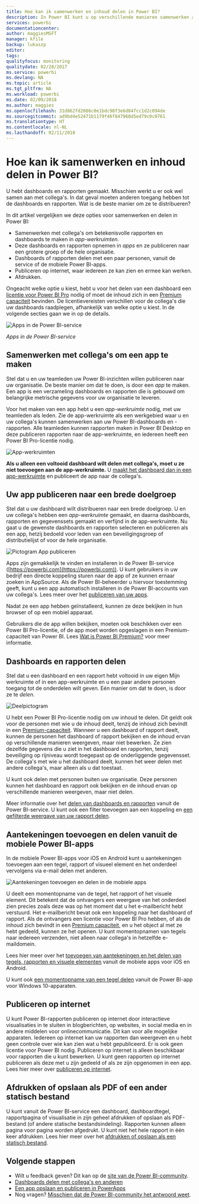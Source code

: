 ```yaml
---
title: Hoe kan ik samenwerken en inhoud delen in Power BI?
description: In Power BI kunt u op verschillende manieren samenwerken aan dashboards, rapporten, tegels en apps en deze delen. Elke manier heeft bepaalde voordelen.
services: powerbi
documentationcenter: 
author: maggiesMSFT
manager: kfile
backup: lukaszp
editor: 
tags: 
qualityfocus: monitoring
qualitydate: 02/28/2017
ms.service: powerbi
ms.devlang: NA
ms.topic: article
ms.tgt_pltfrm: NA
ms.workload: powerbi
ms.date: 02/09/2018
ms.author: maggies
ms.openlocfilehash: 31d862fd2086c0e1bdc98f3e6d84fcc1d2c094de
ms.sourcegitcommit: ad9bd4e52471b1179f46f847960d5ed79c0c0761
ms.translationtype: HT
ms.contentlocale: nl-NL
ms.lasthandoff: 02/11/2018
---
```

# <a name="how-should-i-collaborate-and-share-in-power-bi"></a>Hoe kan ik samenwerken en inhoud delen in Power BI?

U hebt dashboards en rapporten gemaakt. Misschien werkt u er ook wel samen aan met collega's. In dat geval moeten anderen toegang hebben tot de dashboards en rapporten. Wat is de beste manier om ze te distribueren?

In dit artikel vergelijken we deze opties voor samenwerken en delen in Power BI: 

* Samenwerken met collega's om betekenisvolle rapporten en dashboards te maken in *app-werkruimten*.
* Deze dashboards en rapporten opnemen in *apps* en ze publiceren naar een grotere groep of de hele organisatie.
* Dashboards of rapporten delen met een paar personen, vanuit de service of de mobiele Power BI-apps.
* Publiceren op internet, waar iedereen ze kan zien en ermee kan werken.
* Afdrukken. 

Ongeacht welke optie u kiest, hebt u voor het delen van een dashboard een [licentie voor Power BI Pro](service-free-vs-pro.md) nodig of moet de inhoud zich in een [Premium capaciteit](service-premium.md) bevinden. De licentievereisten verschillen voor de collega's die uw dashboards raadplegen, afhankelijk van welke optie u kiest. In de volgende secties gaan we in op de details. 

![Apps in de Power BI-service](media/service-how-to-collaborate-distribute-dashboards-reports/power-bi-apps-home-blog.png)

*Apps in de Power BI-service*

## <a name="collaborate-with-coworkers-to-create-an-app"></a>Samenwerken met collega's om een app te maken
Stel dat u en uw teamleden uw Power BI-inzichten willen publiceren naar uw organisatie. De beste manier om dat te doen, is door een *app* te maken. Een app is een verzameling dashboards en rapporten die is gebouwd om belangrijke metrische gegevens voor uw organisatie te leveren. 

Voor het maken van een app hebt u een *app-werkruimte* nodig, met uw teamleden als leden. Zie de app-werkruimte als een werkgebied waar u en uw collega's kunnen samenwerken aan uw Power BI-dashboards en -rapporten. Alle teamleden kunnen rapporten maken in Power BI Desktop en deze publiceren rapporten naar de app-werkruimte, en iedereen heeft een Power BI Pro-licentie nodig.

![App-werkruimten](media/service-how-to-collaborate-distribute-dashboards-reports/power-bi-apps-workspaces.png)

**Als u alleen een voltooid dashboard wilt delen met collega's, moet u ze niet toevoegen aan de app-werkruimte.** U [maakt het dashboard dan in een app-werkruimte](service-create-distribute-apps.md) en publiceert de app naar de collega's. 

## <a name="publish-your-app-to-a-broad-audience"></a>Uw app publiceren naar een brede doelgroep
Stel dat u uw dashboard wilt distribueren naar een brede doelgroep. U en uw collega's hebben een *app-werkruimte* gemaakt, en daarna dashboards, rapporten en gegevenssets gemaakt en verfijnd in de app-werkruimte. Nu gaat u de gewenste dashboards en rapporten selecteren en publiceren als een app, hetzij bedoeld voor leden van een beveiligingsgroep of distributielijst of voor de hele organisatie. 

![Pictogram App publiceren](media/service-how-to-collaborate-distribute-dashboards-reports/power-bi-app-publish-600.png)

Apps zijn gemakkelijk te vinden en installeren in de Power BI-service ([https://powerbi.com](https://powerbi.com)). U kunt gebruikers in uw bedrijf een directe koppeling sturen naar de app of ze kunnen ernaar zoeken in AppSource. Als de Power BI-beheerder u hiervoor toestemming geeft, kunt u een app automatisch installeren in de Power BI-accounts van uw collega's. Lees meer over het [publiceren van uw apps](service-create-distribute-apps.md#publish-your-app). 

Nadat ze een app hebben geïnstalleerd, kunnen ze deze bekijken in hun browser of op een mobiel apparaat.

Gebruikers die de app willen bekijken, moeten ook beschikken over een Power BI Pro-licentie, of de app moet worden opgeslagen in een Premium-capaciteit van Power BI. Lees [Wat is Power BI Premium?](service-premium.md) voor meer informatie.

## <a name="share-dashboards-and-reports"></a>Dashboards en rapporten delen
Stel dat u een dashboard en een rapport hebt voltooid in uw eigen Mijn werkruimte of in een app-werkruimte en u een paar andere personen toegang tot de onderdelen wilt geven. Eén manier om dat te doen, is door ze te *delen*. 

![Deelpictogram](media/service-how-to-collaborate-distribute-dashboards-reports/power-bi-share-in-situ.png)

U hebt een Power BI Pro-licentie nodig om uw inhoud te delen. Dit geldt ook voor de personen met wie u de inhoud deelt, tenzij de inhoud zich bevindt in een [Premium-capaciteit](service-premium.md). Wanneer u een dashboard of rapport deelt, kunnen de personen het dashboard of rapport bekijken en de inhoud ervan op verschillende manieren weergeven, maar niet bewerken. Ze zien dezelfde gegevens die u ziet in het dashboard en rapporten, tenzij beveiliging op rijniveau wordt toegepast op de onderliggende gegevensset. De collega's met wie u het dashboard deelt, kunnen het weer delen met andere collega's, maar alleen als u dat toestaat. 

U kunt ook delen met personen buiten uw organisatie. Deze personen kunnen het dashboard en rapport ook bekijken en de inhoud ervan op verschillende manieren weergeven, maar niet delen. 

Meer informatie over het [delen van dashboards en rapporten](service-share-dashboards.md) vanuit de Power BI-service. U kunt ook een filter toevoegen aan een koppeling en [ een gefilterde weergave van uw rapport delen](service-share-reports.md).

## <a name="annotate-and-share-from-the-power-bi-mobile-apps"></a>Aantekeningen toevoegen en delen vanuit de mobiele Power BI-apps
In de mobiele Power BI-apps voor iOS en Android kunt u aantekeningen toevoegen aan een tegel, rapport of visueel element en het onderdeel vervolgens via e-mail delen met anderen. 

![Aantekeningen toevoegen en delen in de mobiele apps](media/service-how-to-collaborate-distribute-dashboards-reports/power-bi-iphone-annotate.png)

U deelt een momentopname van de tegel, het rapport of het visuele element. Dit betekent dat de ontvangers een weergave van het onderdeel zien precies zoals deze was op het moment dat u het e-mailbericht hebt verstuurd. Het e-mailbericht bevat ook een koppeling naar het dashboard of rapport. Als de ontvangers een licentie voor Power BI Pro hebben, of als de inhoud zich bevindt in een [Premium capaciteit](service-premium.md), en u het object al met ze hebt gedeeld, kunnen ze het openen. U kunt momentopnamen van tegels naar iedereen verzenden, niet alleen naar collega's in hetzelfde e-maildomein.

Lees hier meer over het [toevoegen van aantekeningen en het delen van tegels, rapporten en visuele elementen](mobile-annotate-and-share-a-tile-from-the-mobile-apps.md) vanuit de mobiele apps voor iOS en Android.

U kunt ook [een momentopname van een tegel delen](mobile-share-tile-windows-10-phone-app.md) vanuit de Power BI-app voor Windows 10-apparaten.

## <a name="publish-to-the-web"></a>Publiceren op internet
U kunt Power BI-rapporten publiceren op internet door interactieve visualisaties in te sluiten in blogberichten, op websites, in social media en in andere middelen voor onlinecommunicatie. Dit kan voor alle mogelijke apparaten. Iedereen op internet kan uw rapporten dan weergeven en u hebt geen controle over wie kan zien wat u hebt gepubliceerd. Er is ook geen licentie voor Power BI nodig. Publiceren op internet is alleen beschikbaar voor rapporten die u kunt bewerken. U kunt geen rapporten op internet publiceren als deze met u zijn gedeeld of als ze zijn opgenomen in een app. Lees hier meer over [publiceren op internet](service-publish-to-web.md).

## <a name="print-or-save-as-pdf-or-other-static-file"></a>Afdrukken of opslaan als PDF of een ander statisch bestand
U kunt vanuit de Power BI-service een dashboard, dashboardtegel, rapportpagina of visualisatie in zijn geheel afdrukken of opslaan als PDF-bestand (of andere statische bestandsindeling). Rapporten kunnen alleen pagina voor pagina worden afgedrukt. U kunt niet het hele rapport in één keer afdrukken. Lees hier meer over het [afdrukken of opslaan als een statisch bestand](service-print.md).

## <a name="next-steps"></a>Volgende stappen
* Wilt u feedback geven? Dit kan op de [site van de Power BI-community](https://community.powerbi.com/).
* [Dashboards delen met collega's en anderen](service-share-dashboards.md)
* [Een app opslaan en publiceren in PowerApps](service-create-distribute-apps.md)
* Nog vragen? [Misschien dat de Power BI-community het antwoord weet](http://community.powerbi.com/).

